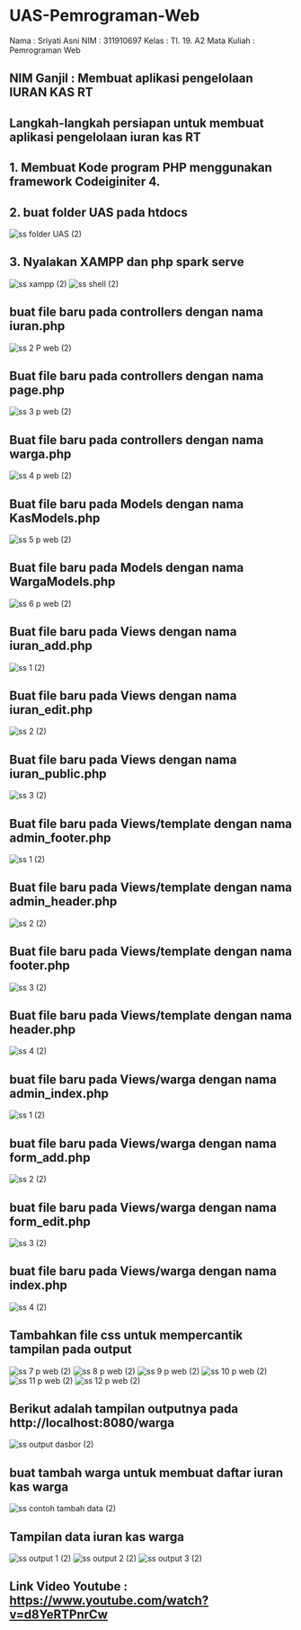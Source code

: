 # UAS-Pemrograman-Web


Nama  : Sriyati Asni
NIM : 311910697
Kelas : TI. 19. A2
Mata Kuliah : Pemrograman Web




## NIM Ganjil : Membuat aplikasi pengelolaan IURAN KAS RT

## Langkah-langkah persiapan untuk membuat aplikasi pengelolaan iuran kas RT
## 1.  Membuat Kode program PHP menggunakan framework Codeiginiter 4. 
## 2. buat folder UAS pada htdocs
![ss folder UAS (2)](https://user-images.githubusercontent.com/56379905/126266707-a485a0c8-fee1-4db0-a0b2-db1c8f74e418.png)
## 3. Nyalakan XAMPP dan php spark serve
![ss xampp (2)](https://user-images.githubusercontent.com/56379905/126266370-42bbf627-134c-40d5-83eb-4ccbddc99f3e.png)
![ss shell (2)](https://user-images.githubusercontent.com/56379905/126266420-51662999-149e-4a2f-9941-ef860e985660.png)
## buat file baru pada controllers dengan nama iuran.php
![ss 2 P web (2)](https://user-images.githubusercontent.com/56379905/126267225-a6b85701-febf-43b6-8f1e-938f5b83af1e.png)
## Buat file baru pada controllers dengan nama page.php
![ss 3 p web (2)](https://user-images.githubusercontent.com/56379905/126267439-cbba1351-9bb4-4b7f-8403-bd4633cf2f80.png)
## Buat file baru pada controllers dengan nama warga.php
![ss 4 p web (2)](https://user-images.githubusercontent.com/56379905/126267568-29c20ef2-daa3-474c-b56d-a5edc43e4b01.png)
## Buat file baru pada Models dengan nama KasModels.php
![ss 5 p web (2)](https://user-images.githubusercontent.com/56379905/126267769-f97bfd5d-7f5f-4909-a692-a5f2cbe94d77.png)
## Buat file baru pada Models dengan nama WargaModels.php
![ss 6 p web (2)](https://user-images.githubusercontent.com/56379905/126267854-8f457096-de79-4b03-871f-3b9cc7d45455.png)
## Buat file baru pada Views dengan nama iuran_add.php
![ss 1 (2)](https://user-images.githubusercontent.com/56379905/126269000-30f709be-586f-4624-b184-cac775a1cf58.png)
## Buat file baru pada Views dengan nama iuran_edit.php
![ss 2 (2)](https://user-images.githubusercontent.com/56379905/126268349-60408eb9-41b0-4efa-8e89-59dbe712a578.png)
## Buat file baru pada Views dengan nama iuran_public.php
![ss 3 (2)](https://user-images.githubusercontent.com/56379905/126268548-6565c67d-a67f-4959-893e-c82d9aa0d8c6.png)
## Buat file baru pada Views/template dengan nama admin_footer.php
![ss 1 (2)](https://user-images.githubusercontent.com/56379905/126269179-af6507bc-822a-46a0-85bb-983d8a9d00cd.png)
## Buat file baru pada Views/template dengan nama admin_header.php
![ss 2 (2)](https://user-images.githubusercontent.com/56379905/126269147-ba282c8c-a528-4410-89ef-29ce88b5fae6.png)
## Buat file baru pada Views/template dengan nama footer.php
![ss 3 (2)](https://user-images.githubusercontent.com/56379905/126269322-872fbc56-b48f-4e3b-ba20-ba41eb6834b8.png)
## Buat file baru pada Views/template dengan nama header.php
![ss 4  (2)](https://user-images.githubusercontent.com/56379905/126269449-59b73701-c9a6-4a63-b537-8cc1a9e8929a.png)
## buat file baru pada Views/warga dengan nama admin_index.php
![ss 1 (2)](https://user-images.githubusercontent.com/56379905/126270090-c6c3601f-1ec2-4064-84e0-328af8e35dec.png)
## buat file baru pada Views/warga dengan nama form_add.php
![ss 2 (2)](https://user-images.githubusercontent.com/56379905/126270232-f1360ab6-4008-4003-8ea3-c908c6be3f21.png)
## buat file baru pada Views/warga dengan nama form_edit.php
![ss 3 (2)](https://user-images.githubusercontent.com/56379905/126270359-daf41f43-8556-42c9-828b-c120aa5b9080.png)
## buat file baru pada Views/warga dengan nama index.php
![ss 4  (2)](https://user-images.githubusercontent.com/56379905/126270471-8107cb29-c2e2-44e9-af06-a74691ed1fb7.png)
## Tambahkan file css untuk mempercantik tampilan pada output 
![ss 7 p web (2)](https://user-images.githubusercontent.com/56379905/126270739-b1d68d6d-3a57-4b07-b5fa-d8aa17beb428.png)
![ss 8 p web (2)](https://user-images.githubusercontent.com/56379905/126270810-4dacd93a-a8d7-4f1a-b226-070f71bce129.png)
![ss 9 p web (2)](https://user-images.githubusercontent.com/56379905/126270869-727723eb-eaeb-425e-9092-1ff46333858f.png)
![ss 10 p web (2)](https://user-images.githubusercontent.com/56379905/126270937-b8a3ebaa-9a96-472e-96c9-c6ac4e02cea7.png)
![ss 11 p web (2)](https://user-images.githubusercontent.com/56379905/126270993-11922262-3a8f-49ae-a146-658249fe7b10.png)
![ss 12 p web (2)](https://user-images.githubusercontent.com/56379905/126271034-0bb0cdb8-2334-42e8-bb34-96177a110297.png)

## Berikut adalah tampilan outputnya pada http://localhost:8080/warga
![ss output dasbor (2)](https://user-images.githubusercontent.com/56379905/126271350-cba354af-0eb5-4cad-b533-90988874574a.png)
## buat tambah warga untuk membuat daftar iuran kas warga 
![ss contoh tambah data (2)](https://user-images.githubusercontent.com/56379905/126271574-b6597c7e-613a-4bf5-adb8-9925152203f1.png)
## Tampilan data iuran kas warga 
![ss output 1 (2)](https://user-images.githubusercontent.com/56379905/126271828-7f2848ab-56af-4cd2-ad75-0c415d6d2ebc.png)
![ss output 2 (2)](https://user-images.githubusercontent.com/56379905/126271977-0332cd2a-fd11-43d7-af34-77e397f635be.png)
![ss output 3 (2)](https://user-images.githubusercontent.com/56379905/126272113-7d8a06bd-5e6f-4f39-be56-d0887e49df84.png)


## Link Video Youtube : https://www.youtube.com/watch?v=d8YeRTPnrCw






 
